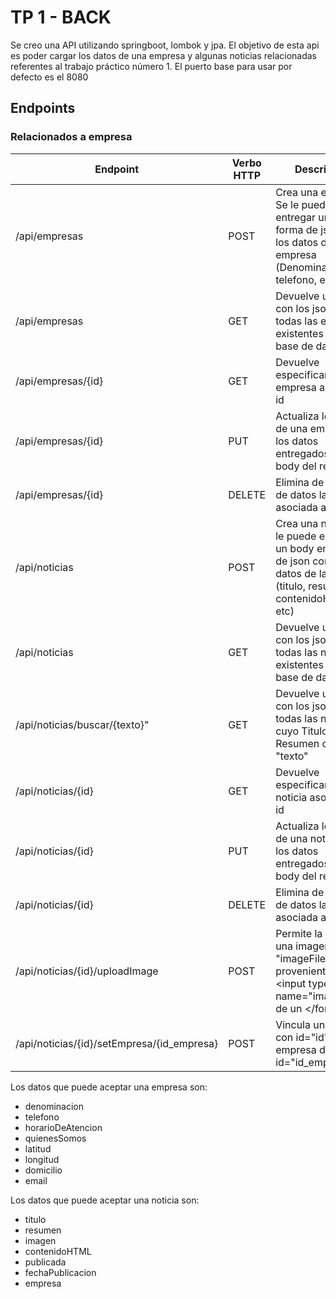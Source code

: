 # TP 1 - BACK 

Se creo una API utilizando springboot, lombok y jpa. El objetivo de esta api es poder cargar los datos de una empresa y algunas noticias relacionadas referentes al trabajo práctico número 1. El puerto base para usar por defecto es el 8080

## Endpoints

### Relacionados a empresa

| Endpoint   | Verbo HTTP | Descripción |
| ------ | ------ | ------ |
| /api/empresas | POST | Crea una empresa. Se le puede entregar un body en forma de json con los datos de la empresa (Denominación, telefono, etc etc) |
| /api/empresas | GET  | Devuelve un array con los json de todas las empresas existentes en la base de datos|
| /api/empresas/{id} | GET | Devuelve especificamente la empresa asociada al id|
| /api/empresas/{id} | PUT | Actualiza los datos de una empresa con los datos entregados en el body del request |
| /api/empresas/{id} | DELETE | Elimina de la base de datos la empresa asociada al id|
| /api/noticias | POST | Crea una noticia. Se le puede entregar un body en forma de json con los datos de la noticia (titulo, resumen, contenidoHTML, etc) |
| /api/noticias | GET | Devuelve un array con los json de todas las noticias existentes en la base de datos|
| /api/noticias/buscar/{texto}" | GET | Devuelve un array con los json de todas las noticias cuyo Titulo o Resumen contengan "texto"|
| /api/noticias/{id} | GET | Devuelve especificamente la noticia asociada al id |
| /api/noticias/{id} | PUT | Actualiza los datos de una noticia con los datos entregados en el body del request |
| /api/noticias/{id} | DELETE | Elimina de la base de datos la noticia asociada al id|
| /api/noticias/{id}/uploadImage | POST | Permite la carga de una imagen "imageFile" proveniente de un &lt;input type="file" name="imageFile"/&gt; de un &lt;/form&gt; |
| /api/noticias/{id}/setEmpresa/{id_empresa} | POST | Vincula una noticia con id="id" con una empresa de id="id_empresa" |



Los datos que puede aceptar una empresa son:
- denominacion
- telefono
- horarioDeAtencion
- quienesSomos
- latitud
- longitud
- domicilio
- email

Los datos que puede aceptar una noticia son:
- titulo
- resumen
- imagen
- contenidoHTML
- publicada
- fechaPublicacion
- empresa

